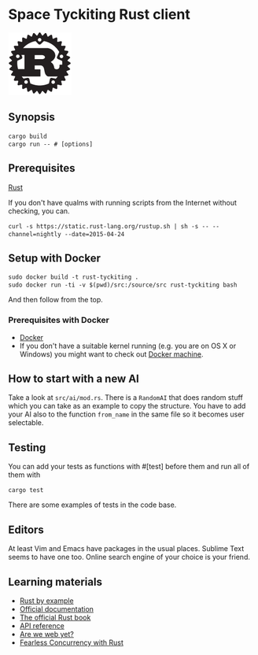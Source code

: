 # Space Tyckiting Rust client

![Rust logo](rust.png)

## Synopsis
```
cargo build
cargo run -- # [options]
```
## Prerequisites

[Rust](http://www.rust-lang.org/)

If you don't have qualms with running scripts from the Internet without checking, you can.

```
curl -s https://static.rust-lang.org/rustup.sh | sh -s -- --channel=nightly --date=2015-04-24
```

## Setup with Docker

```
sudo docker build -t rust-tyckiting .
sudo docker run -ti -v $(pwd)/src:/source/src rust-tyckiting bash
```

And then follow from the top.

### Prerequisites with Docker

- [Docker](https://www.docker.com/)
- If you don't have a suitable kernel running (e.g. you are on OS X or Windows) you might want to check out [Docker machine](https://docs.docker.com/machine/).

## How to start with a new AI

Take a look at `src/ai/mod.rs`. There is a `RandomAI` that does random stuff which you can take as an example to copy the structure. You have to add your AI also to the function `from_name` in the same file so it becomes user selectable.

## Testing

You can add your tests as functions with #[test] before them and run all of them with

```
cargo test
```

There are some examples of tests in the code base.

## Editors

At least Vim and Emacs have packages in the usual places. Sublime Text seems to have one too. Online search engine of your choice is your friend.

## Learning materials

- [Rust by example](http://rustbyexample.com/)
- [Official documentation](http://doc.rust-lang.org/)
- [The official Rust book](http://doc.rust-lang.org/book/)
- [API reference](http://doc.rust-lang.org/std/)
- [Are we web yet?](http://arewewebyet.com/)
- [Fearless Concurrency with Rust](http://blog.rust-lang.org/2015/04/10/Fearless-Concurrency.html)
